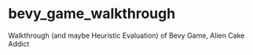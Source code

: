 # bevy_game_walkthrough
Walkthrough (and maybe Heuristic Evaluation) of Bevy Game, Alien Cake Addict
